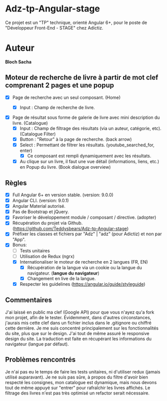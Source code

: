 # Adz-tp-Angular-stage

Ce projet est un "TP" technique, orienté Angular 6+, pour le poste de "Développeur Front-End - STAGE" chez Adictiz.

# Auteur
**Bloch Sacha**

## Moteur de recherche de livre à partir de mot clef comprenant 2 pages et une popup

- [x] Page de recherche avec un seul composant. (Home)
    - [x] Input : Champ de recherche de livre. 


- [x] Page de résultat sous forme de galerie de livre avec mini description du livre. (Catalogue)
    - [x] Input : Champ de filtrage des résultats (via un auteur, catégorie, etc). (Catalogue Filter)
    - [x] Button : "Retour" à la page de recherche. (back arrow)
    - [x] Select : Permettant de filtrer les résultats. (youtube_searched_for, enter)
        - [x] Ce composant est rempli dynamiquement avec les résultats.
    - [x] Au clique sur un livre, il faut une vue détail (informations, liens, etc.) en Popup du livre. (Book dialogue overview)

## Règles

- [x] Full Angular 6+ en version stable. (version: 9.0.0)
- [x] Angular CLI. (version:  9.0.1)
- [x] Angular Material autorisé.
- [x] Pas de Bootstrap et jQuery.
- [x] Favoriser le développement module / composant / directive. (adopter)
- [x] Récupération du projet via Github. (https://github.com/Teddysbears/Adz-tp-Angular-stage)
- [x] Préfixer les classes et fichiers par "Adz" | "adz" (pour Adictiz) et non par "App".
- [x] Bonus: 
    - [ ] Tests unitaires
    - [ ] Utilisation de Redux (ngrx)
    - [x] Internationaliser le moteur de recherche en 2 langues (FR, EN)
         - [x] Récupération de la langue via un cookie ou la langue du navigateur. (**langue du navigateur**)
         - [x] Changement en live de la langue.
    - [x] Respecter les guidelines (https://angular.io/guide/styleguide)

## Commentaires

J'ai laissé en public ma clef (Google API) pour que vous n'ayez qu'a fork mon projet, afin de le tester. Évidemment, dans d'autres circonstances, j'aurais mis cette clef dans un fichier inclus dans le .gitignore ou chiffré cette dernière.
Je me suis concentré principalement sur les fonctionnalités du site, plus que sur le design.
J'ai tout de même assuré le responsive design du site.
La traduction est faite en récupérant les informations du navigateur (langue par défaut).


## Problèmes rencontrés

Je n'ai pas eu le temps de faire les tests unitaires, ni d'utiliser redux (jamais utilisé auparavant).
Je ne suis pas sûre, à propos du filtre d'avoir bien respecté les consignes, mon catalogue est dynamique, mais nous devons tout de même appuyé sur "entrer" pour rafraîchir les livres affichés.
Le filtrage des livres n'est pas très optimisé un refactor serait nécessaire.


